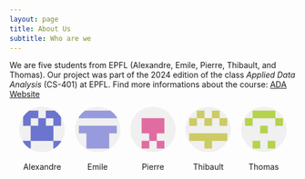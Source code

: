 ```yaml
---
layout: page
title: About Us
subtitle: Who are we 
---
```


We are five students from EPFL (Alexandre, Emile, Pierre, Thibault, and Thomas). Our project was part of the 2024 edition of the class *Applied Data Analysis* (CS-401) at EPFL. Find more informations about the course: [ADA Website](https://epfl-ada.github.io/teaching/fall2024/cs401/)


<div style="display: flex; justify-content: space-evenly;">
  <div style="text-align: center;">
    <img src="/assets/img/alex.png" alt="Alexandre" style="width: 80px; height: 80px; border-radius: 50%;">
    <p>Alexandre</p>
  </div>
  <div style="text-align: center;">
    <img src="/assets/img/emile.png" alt="Emile" style="width: 80px; height: 80px; border-radius: 50%;">
    <p>Emile</p>
  </div>
  <div style="text-align: center;">
    <img src="/assets/img/pierre.png" alt="Pierre" style="width: 80px; height: 80px; border-radius: 50%;">
    <p>Pierre</p>
  </div>
  <div style="text-align: center;">
    <img src="/assets/img/thibault.png" alt="Thibault" style="width: 80px; height: 80px; border-radius: 50%;">
    <p>Thibault</p>
  </div>
  <div style="text-align: center;">
    <img src="/assets/img/thomas.png" alt="Thomas" style="width: 80px; height: 80px; border-radius: 50%;">
    <p>Thomas</p>
  </div>
</div>

